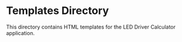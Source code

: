 # Templates Directory

This directory contains HTML templates for the LED Driver Calculator application.
